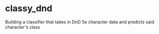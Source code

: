 # classy_dnd
Building a classifier that takes in DnD 5e character data and predicts said character's class
